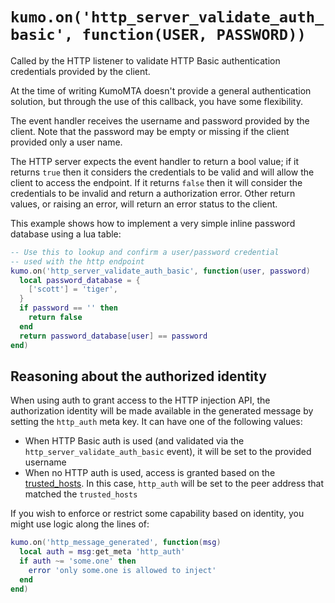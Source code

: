 # `kumo.on('http_server_validate_auth_basic', function(USER, PASSWORD))`

Called by the HTTP listener to validate HTTP Basic authentication
credentials provided by the client.

At the time of writing KumoMTA doesn't provide a general authentication
solution, but through the use of this callback, you have some flexibility.

The event handler receives the username and password provided by the client.
Note that the password may be empty or missing if the client provided only
a user name.

The HTTP server expects the event handler to return a bool value; if it returns
`true` then it considers the credentials to be valid and will allow the client to
access the endpoint. If it returns `false` then it will consider the credentials
to be invalid and return a authorization error. Other return values, or raising
an error, will return an error status to the client.

This example shows how to implement a very simple inline password database
using a lua table:

```lua
-- Use this to lookup and confirm a user/password credential
-- used with the http endpoint
kumo.on('http_server_validate_auth_basic', function(user, password)
  local password_database = {
    ['scott'] = 'tiger',
  }
  if password == '' then
    return false
  end
  return password_database[user] == password
end)
```

## Reasoning about the authorized identity

When using auth to grant access to the HTTP injection API, the authorization
identity will be made available in the generated message by setting the
`http_auth` meta key.  It can have one of the following values:

* When HTTP Basic auth is used (and validated via the
  `http_server_validate_auth_basic` event), it will be set to the provided
  username
* When no HTTP auth is used, access is granted based on the
  [trusted_hosts](../kumo/start_http_listener/trusted_hosts.md). In this case,
  `http_auth` will be set to the peer address that matched the `trusted_hosts`

If you wish to enforce or restrict some capability based on identity, you might
use logic along the lines of:

```lua
kumo.on('http_message_generated', function(msg)
  local auth = msg:get_meta 'http_auth'
  if auth ~= 'some.one' then
    error 'only some.one is allowed to inject'
  end
end)
```
